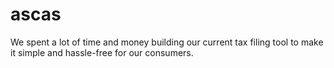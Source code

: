 # ascas
We spent a lot of time and money building our current tax filing tool to make it simple and hassle-free for our consumers.
